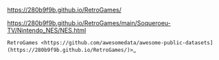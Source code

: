 https://280b9f9b.github.io/RetroGames/

https://280b9f9b.github.io/RetroGames/main/Soqueroeu-TV/Nintendo_NES/NES.html



`RetroGames <https://github.com/awesomedata/awesome-public-datasets](https://280b9f9b.github.io/RetroGames/)>`_
